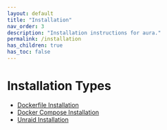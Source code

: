 ```yaml
---
layout: default
title: "Installation"
nav_order: 3
description: "Installation instructions for aura."
permalink: /installation
has_children: true
has_toc: false
---
```


# Installation Types

-   [Dockerfile Installation](/aura/installation/docker-file)
-   [Docker Compose Installation](/aura/installation/docker-compose)
-   [Unraid Installation](/aura/installation/unraid)
